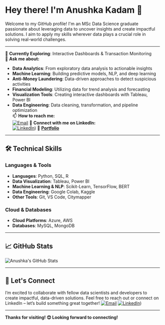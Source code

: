 # Hey there! I'm Anushka Kadam 👋

Welcome to my GitHub profile! I'm an MSc Data Science graduate passionate about leveraging data to uncover insights and create impactful solutions. I aim to apply my skills wherever data plays a crucial role in solving real-world challenges.

---

🌱 **Currently Exploring**: Interactive Dashboards & Transaction Monitoring  
💬 **Ask me about:**  
- **Data Analytics**: From exploratory data analysis to actionable insights  
- **Machine Learning**: Building predictive models, NLP, and deep learning  
- **Anti-Money Laundering**: Data-driven approaches to detect suspicious activities  
- **Financial Modeling**: Utilizing data for trend analysis and forecasting  
- **Visualization Tools**: Creating interactive dashboards with Tableau, Power BI  
- **Data Engineering**: Data cleaning, transformation, and pipeline optimization  
📫 **How to reach me:**  
[![Email](https://img.shields.io/badge/-Email-D14836?style=flat-square&logo=gmail&logoColor=white)](mailto:anushkapkadam@gmail.com)
🔗 **Connect with me on LinkedIn:**  
[![LinkedIn](https://img.shields.io/badge/-LinkedIn-blue?style=flat-square&logo=linkedin&logoColor=white)](https://www.linkedin.com/in/anushka-kadam-6829211b6/))
🔗 **[Portfolio](https://your-portfolio-link.com)**  

---

## 🛠️ Technical Skills

### Languages & Tools
- **Languages**: Python, SQL, R  
- **Data Visualization**: Tableau, Power BI  
- **Machine Learning & NLP**: Scikit-Learn, TensorFlow, BERT  
- **Data Engineering**: Google Colab, Kaggle  
- **Other Tools**: Git, VS Code, Citymapper  

### Cloud & Databases
- **Cloud Platforms**: Azure, AWS  
- **Databases**: MySQL, MongoDB  

---

## 📈 GitHub Stats

![Anushka's GitHub Stats](https://github-readme-stats.vercel.app/api?username=Anushka-Kadam&show_icons=true&theme=radical)

---

## 🤝 Let's Connect

I’m excited to collaborate with fellow data scientists and developers to create impactful, data-driven solutions. Feel free to reach out or connect on LinkedIn – let’s build something great together!
[![Email](https://img.shields.io/badge/-Email-D14836?style=flat-square&logo=gmail&logoColor=white)](mailto:anushkapkadam@gmail.com)
[![LinkedIn](https://img.shields.io/badge/-LinkedIn-blue?style=flat-square&logo=linkedin&logoColor=white)](https://www.linkedin.com/in/anushka-kadam-6829211b6/))

---

**Thanks for visiting! 😊 Looking forward to connecting!**
